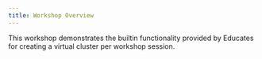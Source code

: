 ```yaml
---
title: Workshop Overview
---
```


This workshop demonstrates the builtin functionality provided by Educates for
creating a virtual cluster per workshop session.
